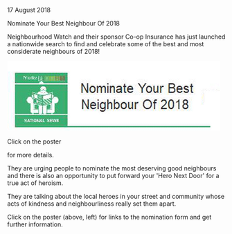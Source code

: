 17 August 2018

Nominate Your Best Neighbour Of 2018

Neighbourhood Watch and their sponsor Co-op Insurance has just launched a nationwide search to find and celebrate some of the best and most considerate neighbours of 2018!

[](http://www.northcrayresidents.org.uk/fraud_alerts/fa023.pdf)

![Image](images/nm0550_1.gif)

Click on the poster

for more details.

They are urging people to nominate the most deserving good neighbours and there is also an opportunity to put forward your 'Hero Next Door' for a true act of heroism.

They are talking about the local heroes in your street and community whose acts of kindness and neighbourliness really set them apart.

Click on the poster (above, left) for links to the nomination form and get further information.
